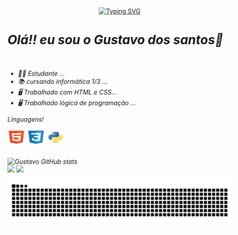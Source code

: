 <div align="center">
  <a href="https://git.io/typing-svg">
    <img src="https://readme-typing-svg.demolab.com?font=Fira+Code&weight=500&size=22&pause=1000&color=FF00F6&center=true&vCenter=true&random=false&width=524&lines=%E2%8A%B9+Bem vindo+ao+meu+perfil!+%CB%99%E1%B5%95%CB%99+%E2%8A%B9+" alt="Typing SVG">
  </a>
</div>

<h1><em>Olá!! eu sou o Gustavo dos santos👋</h1>
<br>
 
- 👨‍🎓 Estudante  ...
- 📚 cursando informática 1/3 ...
- 🖥️ Trabalhado com HTML e CSS...
- 🖥️ Trabalhado lógica de programação ...

<div style="display: inline_block">Linguagens!<br><br>
  <img align="center" alt="gusta-HTML" height="30" width="40" src="https://raw.githubusercontent.com/devicons/devicon/master/icons/html5/html5-original.svg">
  <img align="center" alt="gusta-CSS" height="30" width="40" src="https://raw.githubusercontent.com/devicons/devicon/master/icons/css3/css3-original.svg">
  <img align="center" alt="gusta-Python" height="30" width="40" src="https://raw.githubusercontent.com/devicons/devicon/master/icons/python/python-original.svg">
</div>
<br>

![Gustavo GitHub stats](https://github-readme-stats.vercel.app/api?username=gusta2009&show_icons=true&theme=dark)
<br>
  <a href = "mailto:gustavo.costa73@aluno.ce.gov.br"><img src="https://img.shields.io/badge/-Gmail-%23333?style=for-the-badge&logo=gmail&logoColor=white" target="_blank"></a>
  <a href="https://www.linkedin.com/in/Gustavo santos" target="_blank"><img src="https://img.shields.io/badge/-LinkedIn-%230077B5?style=for-the-badge&logo=linkedin&logoColor=white" target="_blank"></a> 

<picture align="center">
  <source media="(prefers-color-scheme: dark)" srcset="https://raw.githubusercontent.com/gusta2009/gusta2009/output/github-contribution-grid-snake-dark.svg">
  <source media="(prefers-color-scheme: light)" srcset="https://raw.githubusercontent.com/gusta2009/gusta2009/output/github-contribution-grid-snake-dark.svg">
  <img align="center" alt="github contribution grid snake animation" src="https://raw.githubusercontent.com/gusta2009/gusta2009/output/github-contribution-grid-snake.svg">
</picture>
